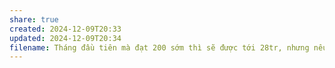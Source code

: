 ```yaml
---
share: true
created: 2024-12-09T20:33
updated: 2024-12-09T20:34
filename: Tháng đầu tiên mà đạt 200 sớm thì sẽ được tới 28tr, nhưng nếu không đạt thì chỉ có 16tr
---
```

